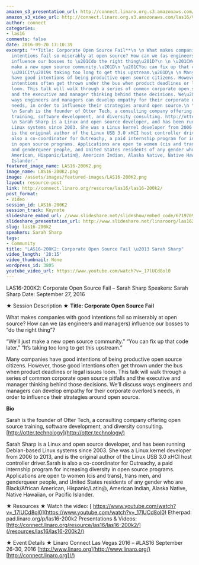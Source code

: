```yaml
---
amazon_s3_presentation_url: http://connect.linaro.org.s3.amazonaws.com/las16/Presentations/Tuesday/LAS16-200K2-%20corporate-foss-fail-sarah-sharp-notes.pdf
amazon_s3_video_url: http://connect.linaro.org.s3.amazonaws.com/las16/Videos/Tuesday/LAS16-200K2-%20Keynote-%20Corporate%20Open%20Source%20Fail%20Sarah%20Sharp.mp4
author: connect
categories:
- las16
comments: false
date: 2016-09-20 17:10:39
excerpt: "**Title: Corporate Open Source Fail**\n \n What makes companies with good
  intentions fail so miserably at open source? How can we (as engineers and managers)
  influence our bosses to \u201Cdo the right thing\u201D?\n \n \u201CWe\u2019ll just
  make a new open source community.\u201D\n \u201CYou can fix up that code later.\u201D\n
  \u201CIt\u2019s taking too long to get this upstream.\u201D\n \n Many companies
  have good intentions of being productive open source citizens. However, those good
  intentions often get thrown under the bus when product deadlines or legal issues
  loom. This talk will walk through a series of common corporate open source pitfalls
  and the executive and manager thinking behind those decisions. We\u2019ll discuss
  ways engineers and managers can develop empathy for their corporate overlord\u2019s
  needs, in order to influence their strategies around open source.\n \n **Bio**\n
  \n Sarah is the founder of Otter Tech, a consulting company offering open source
  training, software development, and diversity consulting. http://otter.technology\n
  \n Sarah Sharp is a Linux and open source developer, and has been running Debian-based
  Linux systems since 2003. She was a Linux kernel developer from 2006 to 2013, and
  is the original author of the Linux USB 3.0 xHCI host controller driver.Sarah is
  also a co-coordinator for Outreachy, a paid internship program for increasing diversity
  in open source programs. Applications are open to women (cis and trans), trans men,
  and genderqueer people, and United States residents of any gender who are Black/African
  American, Hispanic/Latin@, American Indian, Alaska Native, Native Hawaiian, or Pacific
  Islander."
featured_image_name: LAS16-200K2.png
image_name: LAS16-200K2.png
image: /assets/images/featured-images/LAS16-200K2.png
layout: resource-post
link: http://connect.linaro.org/resource/las16/las16-200k2/
post_format:
- Video
session_id: LAS16-200K2
session_track: Keynote
slideshare_embed_url: //www.slideshare.net/slideshow/embed_code/67197092
slideshare_presentation_url: http://www.slideshare.net/linaroorg/las16200k2-corporate-open-source-fail-sarah-sharp
slug: las16-200k2
speakers: Sarah Sharp
tags:
- Community
title: "LAS16-200K2: Corporate Open Source Fail \u2013 Sarah Sharp"
video_length: '28:15'
video_thumbnail: None
wordpress_id: 3805
youtube_video_url: https://www.youtube.com/watch?v=_17lUCd8ol0
---
```


LAS16-200K2: Corporate Open Source Fail – Sarah Sharp
Speakers: Sarah Sharp
Date: September 27, 2016

★ Session Description ★
**Title: Corporate Open Source Fail**

What makes companies with good intentions fail so miserably at open source? How can we (as engineers and managers) influence our bosses to “do the right thing”?

“We’ll just make a new open source community.”
“You can fix up that code later.”
“It’s taking too long to get this upstream.”

Many companies have good intentions of being productive open source citizens. However, those good intentions often get thrown under the bus when product deadlines or legal issues loom. This talk will walk through a series of common corporate open source pitfalls and the executive and manager thinking behind those decisions. We’ll discuss ways engineers and managers can develop empathy for their corporate overlord’s needs, in order to influence their strategies around open source.

**Bio**

Sarah is the founder of Otter Tech, a consulting company offering open source training, software development, and diversity consulting. [http://otter.technology](http://otter.technology/)

Sarah Sharp is a Linux and open source developer, and has been running Debian-based Linux systems since 2003. She was a Linux kernel developer from 2006 to 2013, and is the original author of the Linux USB 3.0 xHCI host controller driver.Sarah is also a co-coordinator for Outreachy, a paid internship program for increasing diversity in open source programs. Applications are open to women (cis and trans), trans men, and genderqueer people, and United States residents of any gender who are Black/African American, Hispanic/Latin@, American Indian, Alaska Native, Native Hawaiian, or Pacific Islander.

★ Resources ★
Watch the video: [ https://www.youtube.com/watch?v=_17lUCd8ol0](https://www.youtube.com/watch?v=_17lUCd8ol0)
Etherpad: pad.linaro.org/p/las16-200k2
Presentations & Videos: [http://connect.linaro.org/resource/las16/las16-200k2/](/resources/las16/las16-200k2/)

★ Event Details ★
Linaro Connect Las Vegas 2016 – #LAS16
September 26-30, 2016
[http://www.linaro.org](http://www.linaro.org/)
[http://connect.linaro.org](/)
